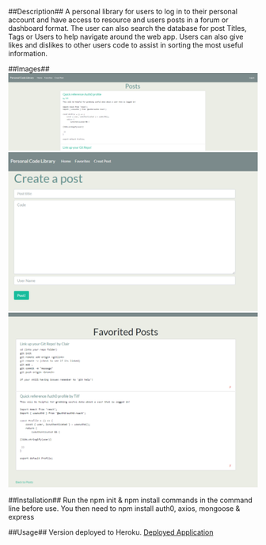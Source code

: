 ##Description## 
A personal library for users to log in to their personal account and have access to resource and users posts in a forum or dashboard format. 
The user can also search the database for post Titles, Tags or Users to help navigate around the web app. Users can also give likes and dislikes 
to other users code to assist in sorting the most useful information.

##Images##
![GitHub demo image](./Images/Demo1.png)
![GitHub demo image](./Images/Demo2.png)
![GitHub demo image](./Images/Demo3.png)

##Installation##
Run the npm init & npm install commands in the command line before use. You then need to npm install auth0, axios, mongoose & express
 
##Usage##
Version deployed to Heroku.
[Deployed Application](https://personalcodelibrary.herokuapp.com/)
